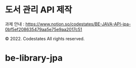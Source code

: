 # 도서 관리 API 제작

과제 안내 : https://www.notion.so/codestates/BE-JAVA-API-jpa-0bf5ef208635479aa5e75e9aa2017c51

© 2022. Codestates All rights reserved.
# be-library-jpa
